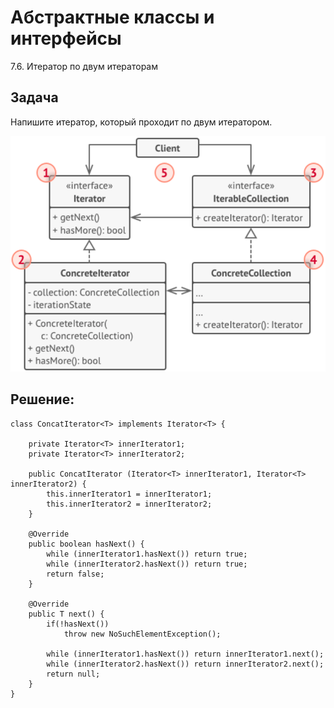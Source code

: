 # Абстрактные классы и интерфейсы 

7.6. Итератор по двум итераторам

Задача
--------

Напишите итератор, который проходит по двум итератором.

![](Iterato_pattern4.png)

Решение:
--------

    class ConcatIterator<T> implements Iterator<T> {

        private Iterator<T> innerIterator1;
        private Iterator<T> innerIterator2;
    
        public ConcatIterator (Iterator<T> innerIterator1, Iterator<T> innerIterator2) {
            this.innerIterator1 = innerIterator1;
            this.innerIterator2 = innerIterator2;
        }
    
        @Override
        public boolean hasNext() {
            while (innerIterator1.hasNext()) return true;
            while (innerIterator2.hasNext()) return true;
            return false;
        }
    
        @Override
        public T next() {
            if(!hasNext())
                throw new NoSuchElementException();
    
            while (innerIterator1.hasNext()) return innerIterator1.next();
            while (innerIterator2.hasNext()) return innerIterator2.next();
            return null;
        }
    }
